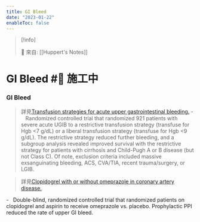 ```yaml
---
title: GI Bleed
date: "2023-01-22"
enableToc: false
---
```


> [!info]
>
> 🌱 來自: [[Huppert's Notes]]

# GI Bleed #🚧 施工中

### GI Bleed

> 詳見[Transfusion strategies for acute upper gastrointestinal bleeding.](https://www.ncbi.nlm.nih.gov/pubmed/23281973)
-   Randomized controlled trial that randomized 921 patients with severe acute UGIB to a restrictive transfusion strategy (transfuse for Hgb <7 g/dL) or a liberal transfusion strategy (transfuse for Hgb <9 g/dL). The restrictive strategy reduced further bleeding, and a subgroup analysis revealed improved survival with the restrictive strategy for patients with cirrhosis and Child-Pugh A or B disease (but not Class C). Of note, exclusion criteria included massive exsanguinating bleeding, ACS, CVA/TIA, recent trauma/surgery, or LGIB.

> 詳見[Clopidogrel with or without omeprazole in coronary artery disease.](https://www.ncbi.nlm.nih.gov/pubmed/20925534)

-   Double-blind, randomized controlled trial that randomized patients on clopidogrel and aspirin to receive omeprazole vs. placebo. Prophylactic PPI reduced the rate of upper GI bleed.

